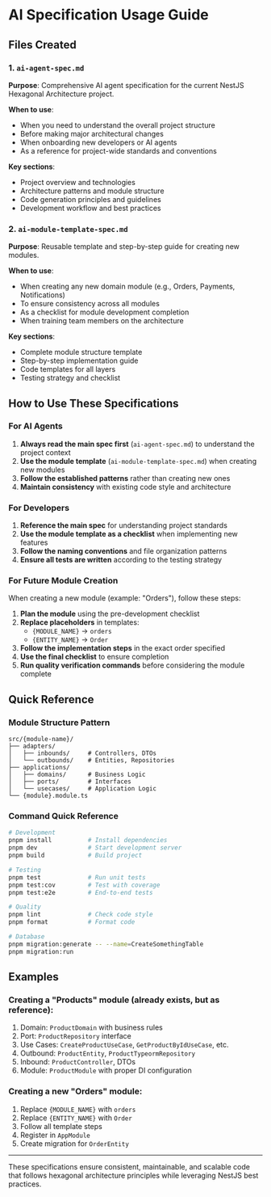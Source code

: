 # AI Specification Usage Guide

## Files Created

### 1. `ai-agent-spec.md`
**Purpose**: Comprehensive AI agent specification for the current NestJS Hexagonal Architecture project.

**When to use**: 
- When you need to understand the overall project structure
- Before making major architectural changes
- When onboarding new developers or AI agents
- As a reference for project-wide standards and conventions

**Key sections**:
- Project overview and technologies
- Architecture patterns and module structure
- Code generation principles and guidelines
- Development workflow and best practices

### 2. `ai-module-template-spec.md`
**Purpose**: Reusable template and step-by-step guide for creating new modules.

**When to use**:
- When creating any new domain module (e.g., Orders, Payments, Notifications)
- To ensure consistency across all modules
- As a checklist for module development completion
- When training team members on the architecture

**Key sections**:
- Complete module structure template
- Step-by-step implementation guide
- Code templates for all layers
- Testing strategy and checklist

## How to Use These Specifications

### For AI Agents
1. **Always read the main spec first** (`ai-agent-spec.md`) to understand the project context
2. **Use the module template** (`ai-module-template-spec.md`) when creating new modules
3. **Follow the established patterns** rather than creating new ones
4. **Maintain consistency** with existing code style and architecture

### For Developers
1. **Reference the main spec** for understanding project standards
2. **Use the module template as a checklist** when implementing new features
3. **Follow the naming conventions** and file organization patterns
4. **Ensure all tests are written** according to the testing strategy

### For Future Module Creation
When creating a new module (example: "Orders"), follow these steps:

1. **Plan the module** using the pre-development checklist
2. **Replace placeholders** in templates:
   - `{MODULE_NAME}` → `orders`
   - `{ENTITY_NAME}` → `Order`
3. **Follow the implementation steps** in the exact order specified
4. **Use the final checklist** to ensure completion
5. **Run quality verification commands** before considering the module complete

## Quick Reference

### Module Structure Pattern
```
src/{module-name}/
├── adapters/
│   ├── inbounds/     # Controllers, DTOs
│   └── outbounds/    # Entities, Repositories
├── applications/
│   ├── domains/      # Business Logic
│   ├── ports/        # Interfaces
│   └── usecases/     # Application Logic
└── {module}.module.ts
```

### Command Quick Reference
```bash
# Development
pnpm install          # Install dependencies
pnpm dev              # Start development server
pnpm build            # Build project

# Testing
pnpm test             # Run unit tests
pnpm test:cov         # Test with coverage
pnpm test:e2e         # End-to-end tests

# Quality
pnpm lint             # Check code style
pnpm format           # Format code

# Database
pnpm migration:generate -- --name=CreateSomethingTable
pnpm migration:run
```

## Examples

### Creating a "Products" module (already exists, but as reference):
1. Domain: `ProductDomain` with business rules
2. Port: `ProductRepository` interface  
3. Use Cases: `CreateProductUseCase`, `GetProductByIdUseCase`, etc.
4. Outbound: `ProductEntity`, `ProductTypeormRepository`
5. Inbound: `ProductController`, DTOs
6. Module: `ProductModule` with proper DI configuration

### Creating a new "Orders" module:
1. Replace `{MODULE_NAME}` with `orders`
2. Replace `{ENTITY_NAME}` with `Order`  
3. Follow all template steps
4. Register in `AppModule`
5. Create migration for `OrderEntity`

---

These specifications ensure consistent, maintainable, and scalable code that follows hexagonal architecture principles while leveraging NestJS best practices.
